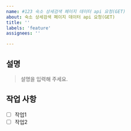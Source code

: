 ```yaml
---
name: #123 숙소 상세검색 페이지 데이터 api 요청(GET)
about: 숙소 상세검색 페이지 데이터 api 요청(GET)
title: ''
labels: 'feature'
assignees: ''

---
```

## 설명
> 설명을 입력해 주세요.

## 작업 사항

- [ ] 작업1
- [ ] 작업2
